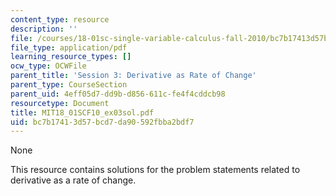 ```yaml
---
content_type: resource
description: ''
file: /courses/18-01sc-single-variable-calculus-fall-2010/bc7b17413d57bcd7da90592fbba2bdf7_MIT18_01SCF10_ex03sol.pdf
file_type: application/pdf
learning_resource_types: []
ocw_type: OCWFile
parent_title: 'Session 3: Derivative as Rate of Change'
parent_type: CourseSection
parent_uid: 4eff05d7-dd9b-d856-611c-fe4f4cddcb98
resourcetype: Document
title: MIT18_01SCF10_ex03sol.pdf
uid: bc7b1741-3d57-bcd7-da90-592fbba2bdf7
---
```

None

This resource contains solutions for the problem statements related to derivative as a rate of change.